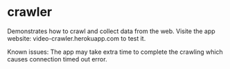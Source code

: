 # crawler

Demonstrates how to crawl and collect data from the web.
Visite the app website: video-crawler.herokuapp.com to test it.

Known issues:
The app may take extra time to complete the crawling which causes connection timed out error.

